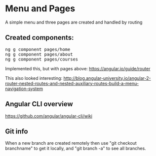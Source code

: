 
# Menu and Pages

A simple menu and three pages are created and handled by routing

## Created components:

<pre>
ng g component pages/home
ng g component pages/about
ng g component pages/courses
</pre>

Implemented this, but with pages above:
https://angular.io/guide/router

This also looked interesting:
http://blog.angular-university.io/angular-2-router-nested-routes-and-nested-auxiliary-routes-build-a-menu-navigation-system

## Angular CLI overview
https://github.com/angular/angular-cli/wiki

## Git info

When a new branch are created remotely then use "git checkout branchname" to get it locally, and "git branch -a" to see all branches.
